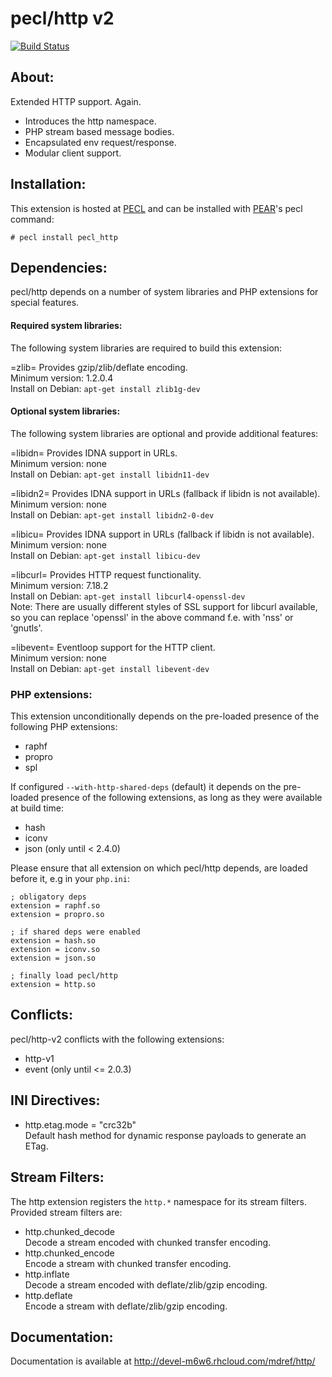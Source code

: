 # pecl/http v2

[![Build Status](https://travis-ci.org/m6w6/ext-http.svg?branch=master)](https://travis-ci.org/m6w6/ext-http)

## About:

Extended HTTP support. Again. 

* Introduces the http namespace.
* PHP stream based message bodies.
* Encapsulated env request/response.
* Modular client support.

## Installation:

This extension is hosted at [PECL](http://pecl.php.net) and can be installed with [PEAR](http://pear.php.net)'s pecl command:

    # pecl install pecl_http

## Dependencies:

pecl/http depends on a number of system libraries and PHP extensions for special features.

#### Required system libraries:

The following system libraries are required to build this extension:

=zlib=
	Provides gzip/zlib/deflate encoding.  
	Minimum version: 1.2.0.4  
	Install on Debian: `apt-get install zlib1g-dev`


#### Optional system libraries:

The following system libraries are optional and provide additional features:

=libidn=
	Provides IDNA support in URLs.  
	Minimum version: none  
	Install on Debian: `apt-get install libidn11-dev`

=libidn2=
	Provides IDNA support in URLs (fallback if libidn is not available).  
	Minimum version: none  
	Install on Debian: `apt-get install libidn2-0-dev`

=libicu=
	Provides IDNA support in URLs (fallback if libidn is not available).  
	Minimum version: none  
	Install on Debian: `apt-get install libicu-dev`

=libcurl=
	Provides HTTP request functionality.  
	Minimum version: 7.18.2  
	Install on Debian: `apt-get install libcurl4-openssl-dev`  
	Note: There are usually different styles of SSL support for libcurl available, so you can replace 'openssl' in the above command f.e. with 'nss' or 'gnutls'.

=libevent=
	Eventloop support for the HTTP client.  
	Minimum version: none  
	Install on Debian: `apt-get install libevent-dev`

### PHP extensions:

This extension unconditionally depends on the pre-loaded presence of the following PHP extensions:

* raphf
* propro
* spl


If configured ```--with-http-shared-deps``` (default) it depends on the pre-loaded presence of the following extensions, as long as they were available at build time:

* hash
* iconv
* json (only until < 2.4.0)

Please ensure that all extension on which pecl/http depends, are loaded before it, e.g in your `php.ini`:

	; obligatory deps
	extension = raphf.so
	extension = propro.so
	
	; if shared deps were enabled
	extension = hash.so
	extension = iconv.so
	extension = json.so
	
	; finally load pecl/http
	extension = http.so

## Conflicts:

pecl/http-v2 conflicts with the following extensions:

* http-v1
* event (only until <= 2.0.3)

## INI Directives:

* http.etag.mode = "crc32b"  
  Default hash method for dynamic response payloads to generate an ETag.

## Stream Filters:

The http extension registers the ```http.*``` namespace for its stream filters. Provided stream filters are:

* http.chunked_decode  
  Decode a stream encoded with chunked transfer encoding.
* http.chunked_encode  
  Encode a stream with chunked transfer encoding.
* http.inflate  
  Decode a stream encoded with deflate/zlib/gzip encoding.
* http.deflate  
  Encode a stream with deflate/zlib/gzip encoding.


## Documentation:

Documentation is available at http://devel-m6w6.rhcloud.com/mdref/http/
